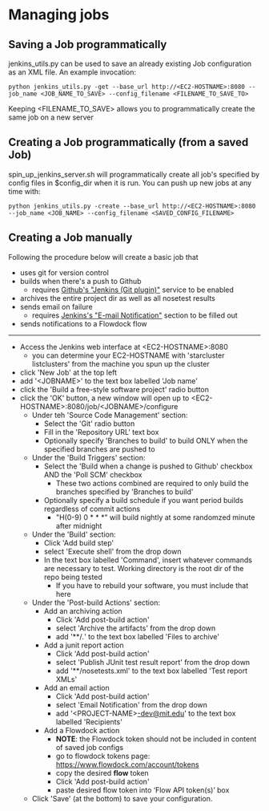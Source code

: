 Managing jobs
==================


## Saving a Job programmatically

jenkins_utils.py can be used to save an already existing Job configuration as an XML file.  An example invocation:

    python jenkins_utils.py -get --base_url http://<EC2-HOSTNAME>:8080 --job_name <JOB_NAME_TO_SAVE> --config_filename <FILENAME_TO_SAVE_TO>

Keeping \<FILENAME_TO_SAVE\> allows you to programmatically create the same job on a new server


## Creating a Job programmatically (from a saved Job)

spin_up_jenkins_server.sh will programmatically create all job's specified by config files in $config_dir when it is run.  You can push up new jobs at any time with:

    python jenkins_utils.py -create --base_url http://<EC2-HOSTNAME>:8080 --job_name <JOB_NAME> --config_filename <SAVED_CONFIG_FILENAME>


## Creating a Job manually

Following the procedure below will create a basic job that

* uses git for version control
* builds when there's a push to Github
  * requires [Github's "Jenkins (Git plugin)"](https://github.com/mit-probabilistic-computing-project/jenkins_project/blob/master/README.md#set-up-githubs-jenkins-git-plugin-service) service to be enabled
* archives the entire project dir as well as all nosetest results
* sends email on failure
  * requires [Jenkins's "E-mail Notification"](https://github.com/mit-probabilistic-computing-project/jenkins_project/blob/master/README.md#configure-email) section to be filled out
* sends notifications to a Flowdock flow

----

* Access the Jenkins web interface at \<EC2-HOSTNAME\>:8080
  * you can determine your EC2-HOSTNAME with 'starcluster listclusters' from the machine you spun up the cluster
* click 'New Job' at the top left
* add '\<JOBNAME\>' to the text box labelled 'Job name'
* click the 'Build a free-style software project' radio button
* click the 'OK' button, a new window will open up to \<EC2-HOSTNAME\>:8080/job/\<JOBNAME\>/configure
   * Under teh 'Source Code Management' section:
      * Select the 'Git' radio button
      * Fill in the 'Repository URL' text box
      * Optionally specify 'Branches to build' to build ONLY when the specified branches are pushed to
   * Under the 'Build Triggers' section:
      * Select the 'Build when a change is pushed to Github' checkbox AND the 'Poll SCM' checkbox
         * These two actions combined are required to only build the branches specified by 'Branches to build'
      * Optionally specify a build schedule if you want period builds regardless of commit actions
         * "H(0-9) 0 * * *" will build nightly at some randomzed minute after midnight
   * Under the 'Build' section:
      * Click 'Add build step'
      * select 'Execute shell' from the drop down
      * In the text box labelled 'Command', insert whatever commands are necessary to test.  Working directory is the root dir of the repo being tested
         * If you have to rebuild your software, you must include that here
   * Under the 'Post-build Actions' section:
      * Add an archiving action
         * Click 'Add post-build action'
         * select 'Archive the artifacts' from the drop down
         * add '**/*.*' to the text box labelled 'Files to archive'
      * Add a junit report action
         * Click 'Add post-build action'
         * select 'Publish JUnit test result report' from the drop down
         * add '**/nosetests.xml' to the text box labelled 'Test report XMLs'
      * Add an email action
         * Click 'Add post-build action'
         * select 'Email Notification' from the drop down
         * add '\<PROJECT-NAME\>-dev@mit.edu' to the text box labelled 'Recipients'
      * Add a Flowdock action
         * **NOTE**: the Flowdock token should not be included in content of saved job configs
         * go to flowdock tokens page: https://www.flowdock.com/account/tokens
         * copy the desired **flow** token
         * Click 'Add post-build action'
         * paste desired flow token into ‘Flow API token(s)’ box
   * Click 'Save' (at the bottom) to save your configuration.
